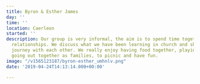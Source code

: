 ```yaml
---
title: Byron & Esther James
day: ''
time: ''
location: Caerleon
started: ''
description: Our group is very informal, the aim is to spend time together and build
  relationships. We discuss what we have been learning in church and share our faith
  journey with each other. We really enjoy having food together, playing games and
  going out together as families, to picnic and have fun.
image: "/v1565123187/byron-esther_umhnlv.png"
date: '2019-04-24T14:13:14.000+00:00'

---
```


